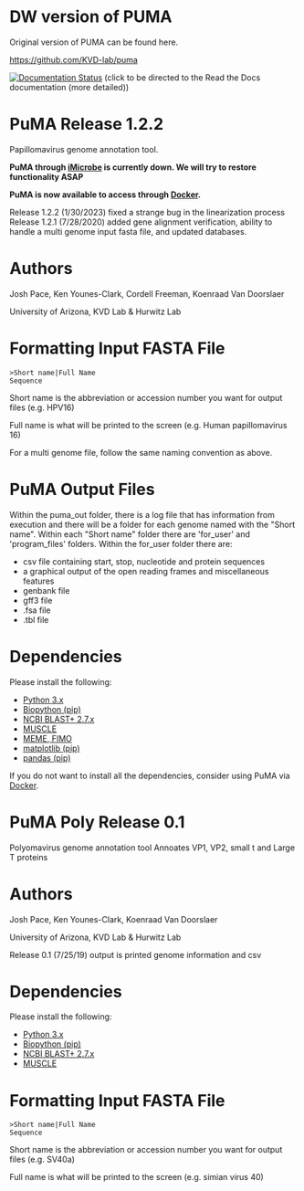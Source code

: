 # DW version of PUMA

Original version of PUMA can be found here. 

https://github.com/KVD-lab/puma

[![Documentation Status](https://readthedocs.org/projects/puma-docs/badge/?version=latest)](https://puma-docs.readthedocs.io/en/latest/?badge=latest) (click to be directed to the Read the Docs documentation (more detailed)) 


# PuMA Release 1.2.2 

Papillomavirus genome annotation tool.

**PuMA through [iMicrobe](https://www.imicrobe.us) is currently down. We will try to restore functionality ASAP**

**PuMA is now available to access through [Docker](https://hub.docker.com/r/kvdlab/puma).**

 

Release 1.2.2 (1/30/2023) fixed a strange bug in the linearization process
Release 1.2.1 (7/28/2020) added gene alignment verification, ability to handle a multi genome input fasta file, and updated databases. 

# Authors

Josh Pace, Ken Younes-Clark, Cordell Freeman, Koenraad Van Doorslaer 

University of Arizona, KVD Lab & Hurwitz Lab

# Formatting Input FASTA File
    
    >Short name|Full Name
    Sequence


Short name is the abbreviation or accession number you want for output files (e.g. HPV16)

Full name is what will be printed to the screen (e.g. Human papillomavirus 16)

For a multi genome file, follow the same naming convention as above. 

# PuMA Output Files

Within the puma_out folder, there is a log file that has information from execution and there will be a folder for each genome named with the "Short name". Within each "Short name" folder there are 'for_user' and 'program_files' folders. Within the for_user folder there are:
* csv file containing start, stop, nucleotide and protein sequences
* a graphical output of the open reading frames and miscellaneous features 
* genbank file 
* gff3 file 
* .fsa file
* .tbl file

# Dependencies 

Please install the following:

* [Python 3.x](https://www.python.org/downloads/)
* [Biopython (pip)](https://biopython.org/wiki/Download)
* [NCBI BLAST+ 2.7.x](https://blast.ncbi.nlm.nih.gov/Blast.cgi?PAGE_TYPE=BlastDocs&DOC_TYPE=Download)
* [MUSCLE](https://www.drive5.com/muscle)
* [MEME, FIMO](http://meme-suite.org/doc/install.html?man_type=web)
* [matplotlib (pip)](https://matplotlib.org/users/installing.html)
* [pandas (pip)](https://pandas.pydata.org)

If you do not want to install all the dependencies, consider using PuMA via [Docker](https://hub.docker.com/r/kvdlab/puma).

# PuMA Poly Release 0.1 

Polyomavirus genome annotation tool 
Annoates VP1, VP2, small t and Large T proteins

# Authors

Josh Pace, Ken Younes-Clark, Koenraad Van Doorslaer 

University of Arizona, KVD Lab & Hurwitz Lab

Release 0.1 (7/25/19) output is printed genome information and csv

# Dependencies 

Please install the following:

* [Python 3.x](https://www.python.org/downloads/)
* [Biopython (pip)](https://biopython.org/wiki/Download)
* [NCBI BLAST+ 2.7.x](https://blast.ncbi.nlm.nih.gov/Blast.cgi?PAGE_TYPE=BlastDocs&DOC_TYPE=Download)
* [MUSCLE](https://www.drive5.com/muscle/downloads.htm)

# Formatting Input FASTA File
    
    >Short name|Full Name
    Sequence


Short name is the abbreviation or accession number you want for output files (e.g. SV40a)

Full name is what will be printed to the screen (e.g. simian virus 40)
